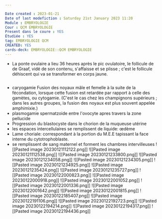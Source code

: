 ```yaml
---

Date created : 2023-01-21
Date of last modefiction : Saturday 21st January 2023 11:20
Module : EMBRYOLOGIE
Cour : QCM EMBRYOLOGIE 
Present dans le coure : YES
Étudiée : YES
tag: EMBRYOLOGIE QCM
CREATED: YES
cards-deck: EMBRYOLOGIE::QCM EMBRYOLOGIE 
---
```

- La ponte ovulaire a lieu 36 heures après le pic ovulatoire, le follicule de de Graaf, vidé de son contenu, s'affaisse et se plisse ; c'est le follicule déhiscent qui va se transformer en corps jaune.
```toc
```
- caryogamie Fusion des noyaux mâle et femelle à la suite de la fécondation, lorsque cette fusion est retardée par rapport à celle des gamètes, ou cytogamie. (C'est le cas chez les champignons supérieurs ; dans les autres groupes, la fusion des noyaux est plus souvent appelée amphimixie.)
- plasmogamie spermatzoide entre l'ovocyte apres travers la zone pellucide 
- Progression du blastocyste dans le chorion de la muqueuse utérine
- les espaces intercellulaires se remplissent de liquide: œdème
- Lame choriale: correspondant à la portion du M.E.E tapissant la face interne du cytotrophoblaste.
- se remplissent de sang maternel et forment les chambres intervilleuses
![[Pasted image 20230121112122.png]]
![[Pasted image 20230121112538.png]]
![[Pasted image 20230121233800.png]]
![[Pasted image 20230121234058.png]]
![[Pasted image 20230121234305.png]]
![[Pasted image 20230121234925.png]]
![[Pasted image 20230121235424.png]]
![[Pasted image 20230121235727.png]]
![[Pasted image 20230122000823.png]]
![[Pasted image 20230122000918.png]]
![[Pasted image 20230122001052.png]]
![[Pasted image 20230122001336.png]]
![[Pasted image 20230122001642.png]]
![[Pasted image 20230122001815.png]]
![[Pasted image 20230122185407.png]]
![[Pasted image 20230122191106.png]]
![[Pasted image 20230122192723.png]]
![[Pasted image 20230122194214.png]]
![[Pasted image 20230122194317.png]]
![[Pasted image 20230122194436.png]]
